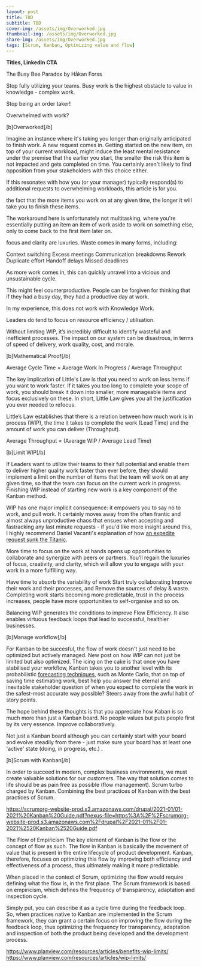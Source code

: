 ```yaml
---
layout: post
title: TBD
subtitle: TBD
cover-img: /assets/img/Overworked.jpg
thumbnail-img: /assets/img/Overworked.jpg
share-img: /assets/img/Overworked.jpg
tags: [Scrum, Kanban, Optimizing value and flow]
---
```


**Titles, LinkedIn CTA**

The Busy Bee Paradox by Håkan Forss

Stop fully utilizing your teams. Busy work is the highest obstacle to value in knowledge - complex work. 

Stop being an order taker!

Overwhelmed with work?

[b]Overworked[/b]

Imagine an instance where it's taking you longer than originally anticipated to finish work. A new request comes in. Getting started on the new item, on top of your current workload, might induce the least mental resistance under the premise that the earlier you start, the smaller the risk this item is not impacted and gets completed on time. You certainly aren't likely to find opposition from your stakeholders with this choice either. 

If this resonates with how you (or your manager) typically respond(s) to additional requests to overwhelming workloads, this article is for you. 


the fact that the more items you work on at any given time, the longer it will take you to finish these items.

The workaround here is unfortunately not multitasking, where you're essentially putting an item an item of work aside to work on something else, only to come back to the first item later on. 

focus and clarity are luxuries. Waste comes in many forms, including:

Context switching
Excess meetings
Communication breakdowns
Rework
Duplicate effort
Handoff delays
Missed deadlines

As more work comes in, this can quickly unravel into a vicious and unsustainable cycle. 

This might feel counterproductive. People can be forgiven for thinking that if they had a busy day, they had a productive day at work. 

In my experience, this does not work with Knowledge Work. 

Leaders do tend to focus on resource efficiency / utilisation.

Without limiting WIP, it’s incredibly difficult to identify wasteful and inefficient processes.
The impact on our system can be disastrous, in terms of speed of delivery, work quality, cost, and morale.

[b]Mathematical Proof[/b]

Average Cycle Time = Average Work In Progress / Average Throughput

The key implication of Little's Law is that you need to work on less items if you want to work faster. If it takes you too long to complete your scope of work, you should break it down into smaller, more manageable items and focus exclusively on these. In short, Little Law gives you all the justification you ever needed to refocus. 

Little’s Law establishes that there is a relation between how much work is in process (WIP), the time it takes to complete the work (Lead Time) and the amount of work you can deliver (Throughput).

Average Throughput = (Average WIP / Average Lead Time)

[b]Limit WIP[/b]

If Leaders want to utilize their teams to their full potential and enable them to deliver higher quality work faster than ever before, they should implement a limit on the number of items that the team will work on at any given time, so that the team can focus on the current work in progress. Finishing WIP instead of starting new work is a key component of the Kanban method.

WIP has one major implicit consequence: it empowers you to say no to work, and pull work. It certainly moves away from the often frantic and almost always unproductive chaos that ensues when accepting and fastracking any last minute requests - if you'd like more insight around this, I highly recommend Daniel Vacanti's explanation of how [an expedite request sunk the Titanic](https://vimeo.com/239539858). 

More time to focus on the work at hands opens up opportunities to collaborate and synergize with peers or partners. You’ll regain the luxuries of focus, creativity, and clarity, which will allow you to engage with your work in a more fulfilling way.

Have time to absorb the variability of work
Start truly collaborating
Improve their work and their processes, and
Remove the sources of delay & waste.
Completing work starts becoming more predictable, trust in the process increases, people have more opportunities to self-organise and so on.

Balancing WIP generates the conditions to improve Flow Efficiency. It also enables virtuous feedback loops that lead to successful, healthier businesses.

[b]Manage workflow[/b]

For Kanban to be succesful, the flow of work doesn't just need to be optimized but actively managed. New post on how WIP can not just be limited but also optimized. The icing on the cake is that once you have stabilised your workflow, Kanban takes you to another level with its probabilistic [forecasting techniques](https://www.scrum.org/resources/blog/create-faster-and-more-accurate-forecasts-using-probabilities), such as Monte Carlo, that on top of saving time estimating work, best help you answer the eternal and inevitable stakeholder question of when you expect to complete the work in the safest-most accurate way possible?  Steers away from the awful habit of story points. 

The hope behind these thoughts is that you appreciate how Kaban is so much more than just a Kanban board. No people values but puts people first by its very essence. Improve collaboratively. 

Not just a Kanban board although you can certainly start with your board and evolve steadily from there - just make sure your board has at least one 'active' state (doing, in progress, etc.) .

[b]Scrum with Kanban[/b]

In order to succeed in modern, complex business environments, we must create valuable solutions for our customers. The way that solution comes to life should be as pain free as possible (flow management). Scrum turbo charged by Kanban. Combining the best practices of Kanban with the best practices of Scrum.

https://scrumorg-website-prod.s3.amazonaws.com/drupal/2021-01/01-2021%20Kanban%20Guide.pdf?nexus-file=https%3A%2F%2Fscrumorg-website-prod.s3.amazonaws.com%2Fdrupal%2F2021-01%2F01-2021%2520Kanban%2520Guide.pdf

The Flow of Empiricism
The key element of Kanban is the flow or the concept of flow as such. The flow in Kanban is basically the movement of value that is present in the entire lifecycle of product development. Kanban, therefore, focuses on optimizing this flow by improving both efficiency and effectiveness of a process, thus ultimately making it more predictable. 

When placed in the context of Scrum, optimizing the flow would require defining what the flow is, in the first place. The Scrum framework is based on empiricism, which defines the frequency of transparency, adaptation and inspection cycle. 

Simply put, you can describe it as a cycle time during the feedback loop. So, when practices native to Kanban are implemented in the Scrum framework, they can grant a certain focus on improving the flow during the feedback loop, thus optimizing the frequency for transparency, adaptation and inspection of both the product being developed and the development process. 

https://www.planview.com/resources/articles/benefits-wip-limits/
https://www.planview.com/resources/articles/wip-limits/


